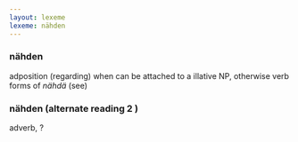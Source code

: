 ```yaml
---
layout: lexeme
lexeme: nähden
---
```


###  nähden 
adposition (regarding) when can be attached to a illative NP, otherwise verb forms of *nähdä* (see)


###  nähden  (alternate reading 2 )

adverb, ?

